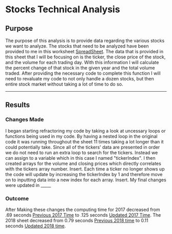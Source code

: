 # Stocks Technical Analysis

## Purpose

The purpose of this analysis is to provide data regarding the various stocks we want to analyze. The stocks that need to be analyzed have been provided to me in
this worksheet [SpreadSheet](https://github.com/evanbruno617/stocks-analysis/blob/main/green_stocks.xlsm). The data that is provided in this sheet that I will be focusing on is the ticker, the close price of the stock, and the volume for each trading day. With this information I will calculate the percent change of that stock in the given year and the total volume traded. After providing the necessary code to complete this function I will need to revaluate my code to not only handle a dozen stocks, but then entire stock market without taking a lot of time to do so. 
  
---

## Results

### Changes Made
I began starting refractoring my code by taking a look at uncessary loops or functions being used in my code. By having a nested loop in the original code it was running throughout the sheet 11 times taking a lot longer than it could potentially take. Since all of the tickers' data are presented in order we do not need to run an extra loop to search for the tickers. Instead we can assign to a variable which in this case I named "tickerIndex". I then created arrays for the volume and closing prices which directly correlates with the tickers array number. Insert. Each time a ticker no longer shows up the code will update by increasing the tickerIndex by 1 and therefore move on to inputting data into a new index for each array. Insert. My final changes were updated in _____

### Outcome

After Making these changes the computing time for 2017 decreased from .69 seconds [Previous 2017 Time](https://raw.githubusercontent.com/evanbruno617/stocks-analysis/main/Resources/VBA_Challenge_2017_Before.png) to .125 seconds [Updated 2017 Time](https://raw.githubusercontent.com/evanbruno617/stocks-analysis/main/Resources/VBA_Challenge_2017.png). The 2018 sheet decreased from 0.79 seconds [Previous 2018 time](https://github.com/evanbruno617/stocks-analysis/blob/main/Resources/VBA_Challenge_2018_Before.png) to 0.11 seconds [Updated 2018 time](https://github.com/evanbruno617/stocks-analysis/blob/main/Resources/VBA_Challenge_2018.png). 




